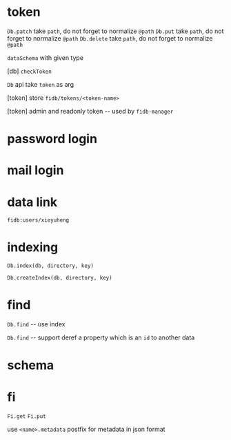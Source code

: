 # token

`Db.patch` take `path`, do not forget to normalize `@path`
`Db.put` take `path`, do not forget to normalize `@path`
`Db.delete` take `path`, do not forget to normalize `@path`

`dataSchema` with given type

[db] `checkToken`

`Db` api take `token` as arg

[token] store `fidb/tokens/<token-name>`

[token] admin and readonly token -- used by `fidb-manager`

# password login

# mail login

# data link

```
fidb:users/xieyuheng
```

# indexing

`Db.index(db, directory, key)`

`Db.createIndex(db, directory, key)`

# find

`Db.find` -- use index

`Db.find` -- support deref a property which is an `id` to another data

# schema

# fi

`Fi.get`
`Fi.put`

use `<name>.metadata` postfix for metadata in json format
